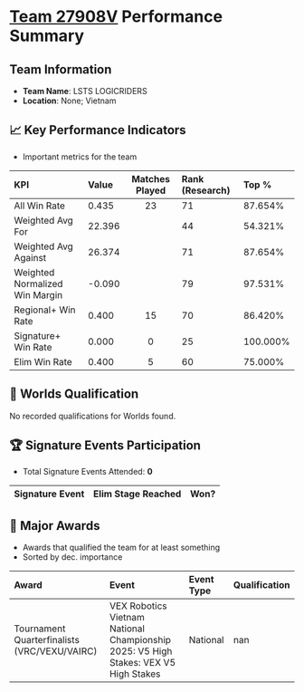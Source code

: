 # [Team 27908V](https://https://www.robotevents.com/teams/V5RC/27908V) Performance Summary

##  Team Information
- **Team Name**: LSTS LOGICRIDERS
- **Location**: None; Vietnam

## 📈 Key Performance Indicators
- Important metrics for the team

| KPI | Value | Matches Played | Rank (Research) | Top % |
|:---|:-----|:--------------:|:----|:-----|
| All Win Rate | 0.435 | 23 | 71 | 87.654% |
| Weighted Avg For | 22.396 |  | 44 | 54.321% |
| Weighted Avg Against | 26.374 |  | 71 | 87.654% |
| Weighted Normalized Win Margin | -0.090 |  | 79 | 97.531% |
| Regional+ Win Rate | 0.400 | 15 | 70 | 86.420% |
| Signature+ Win Rate | 0.000 | 0 | 25 | 100.000% |
| Elim Win Rate | 0.400 | 5 | 60 | 75.000% |


## 🎯 Worlds Qualification
No recorded qualifications for Worlds found.

## 🏆 Signature Events Participation
- Total Signature Events Attended: **0**

| Signature Event | Elim Stage Reached | Won? |
|:----------------|:-------------------|:----|


## 🥇 Major Awards
- Awards that qualified the team for at least something
- Sorted by dec. importance

| Award | Event | Event Type | Qualification |
|:------|:------|:-----------|:--------------|
| Tournament Quarterfinalists (VRC/VEXU/VAIRC) | VEX Robotics Vietnam National Championship 2025: V5 High Stakes: VEX V5 High Stakes | National | nan |

